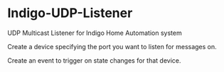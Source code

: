 # Indigo-UDP-Listener
UDP Multicast Listener for Indigo Home Automation system

Create a device specifying the port you want to listen for messages on. 

Create an event to trigger on state changes for that device.